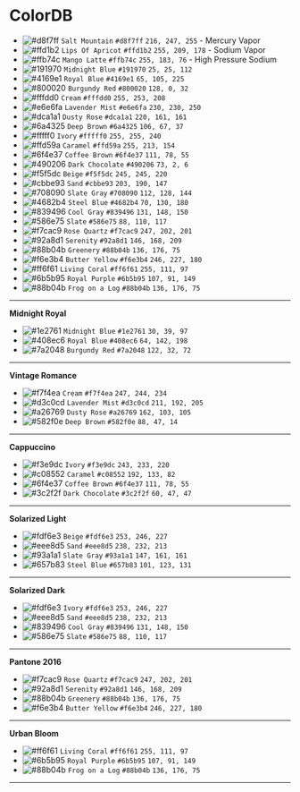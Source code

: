 # ColorDB

- ![#d8f7ff](https://placehold.co/15x15/d8f7ff/d8f7ff.png) `Salt Mountain` `#d8f7ff` `216, 247, 255` - Mercury Vapor
- ![#ffd1b2](https://placehold.co/15x15/ffd1b2/ffd1b2.png) `Lips Of Apricot` `#ffd1b2` `255, 209, 178` - Sodium Vapor
- ![#ffb74c](https://placehold.co/15x15/ffb74c/ffb74c.png) `Mango Latte` `#ffb74c` `255, 183, 76` - High Pressure Sodium
- ![#191970](https://placehold.co/15x15/191970/191970.png) `Midnight Blue` `#191970` `25, 25, 112`
- ![#4169e1](https://placehold.co/15x15/4169e1/4169e1.png) `Royal Blue` `#4169e1` `65, 105, 225`
- ![#800020](https://placehold.co/15x15/800020/800020.png) `Burgundy Red` `#800020` `128, 0, 32`
- ![#fffdd0](https://placehold.co/15x15/fffdd0/fffdd0.png) `Cream` `#fffdd0` `255, 253, 208`
- ![#e6e6fa](https://placehold.co/15x15/e6e6fa/e6e6fa.png) `Lavender Mist` `#e6e6fa` `230, 230, 250`
- ![#dca1a1](https://placehold.co/15x15/dca1a1/dca1a1.png) `Dusty Rose` `#dca1a1` `220, 161, 161`
- ![#6a4325](https://placehold.co/15x15/6a4325/6a4325.png) `Deep Brown` `#6a4325` `106, 67, 37`
- ![#fffff0](https://placehold.co/15x15/fffff0/fffff0.png) `Ivory` `#fffff0` `255, 255, 240`
- ![#ffd59a](https://placehold.co/15x15/ffd59a/ffd59a.png) `Caramel` `#ffd59a` `255, 213, 154`
- ![#6f4e37](https://placehold.co/15x15/6f4e37/6f4e37.png) `Coffee Brown` `#6f4e37` `111, 78, 55`
- ![#490206](https://placehold.co/15x15/490206/490206.png) `Dark Chocolate` `#490206` `73, 2, 6`
- ![#f5f5dc](https://placehold.co/15x15/f5f5dc/f5f5dc.png) `Beige` `#f5f5dc` `245, 245, 220`
- ![#cbbe93](https://placehold.co/15x15/cbbe93/cbbe93.png) `Sand` `#cbbe93` `203, 190, 147`
- ![#708090](https://placehold.co/15x15/708090/708090.png) `Slate Gray` `#708090` `112, 128, 144`
- ![#4682b4](https://placehold.co/15x15/4682b4/4682b4.png) `Steel Blue` `#4682b4` `70, 130, 180`
- ![#839496](https://placehold.co/15x15/839496/839496.png) `Cool Gray` `#839496` `131, 148, 150`
- ![#586e75](https://placehold.co/15x15/586e75/586e75.png) `Slate` `#586e75` `88, 110, 117`
- ![#f7cac9](https://placehold.co/15x15/f7cac9/f7cac9.png) `Rose Quartz` `#f7cac9` `247, 202, 201`
- ![#92a8d1](https://placehold.co/15x15/92a8d1/92a8d1.png) `Serenity` `#92a8d1` `146, 168, 209`
- ![#88b04b](https://placehold.co/15x15/88b04b/88b04b.png) `Greenery` `#88b04b` `136, 176, 75`
- ![#f6e3b4](https://placehold.co/15x15/f6e3b4/f6e3b4.png) `Butter Yellow` `#f6e3b4` `246, 227, 180`
- ![#ff6f61](https://placehold.co/15x15/ff6f61/ff6f61.png) `Living Coral` `#ff6f61` `255, 111, 97`
- ![#6b5b95](https://placehold.co/15x15/6b5b95/6b5b95.png) `Royal Purple` `#6b5b95` `107, 91, 149`
- ![#88b04b](https://placehold.co/15x15/88b04b/88b04b.png) `Frog on a Log` `#88b04b` `136, 176, 75`


----------------------------------------------------------------------------------------------------------------------------
**Midnight Royal**
- ![#1e2761](https://placehold.co/15x15/1e2761/1e2761.png) `Midnight Blue` `#1e2761` `30, 39, 97`
- ![#408ec6](https://placehold.co/15x15/408ec6/408ec6.png) `Royal Blue` `#408ec6` `64, 142, 198`
- ![#7a2048](https://placehold.co/15x15/7a2048/7a2048.png) `Burgundy Red` `#7a2048` `122, 32, 72`

----------------------------------------------------------------------------------------------------------------------------
**Vintage Romance**
- ![#f7f4ea](https://placehold.co/15x15/f7f4ea/f7f4ea.png) `Cream` `#f7f4ea` `247, 244, 234`
- ![#d3c0cd](https://placehold.co/15x15/d3c0cd/d3c0cd.png) `Lavender Mist` `#d3c0cd` `211, 192, 205`
- ![#a26769](https://placehold.co/15x15/a26769/a26769.png) `Dusty Rose` `#a26769` `162, 103, 105`
- ![#582f0e](https://placehold.co/15x15/582f0e/582f0e.png) `Deep Brown` `#582f0e` `88, 47, 14`

----------------------------------------------------------------------------------------------------------------------------
**Cappuccino**
- ![#f3e9dc](https://placehold.co/15x15/f3e9dc/f3e9dc.png) `Ivory` `#f3e9dc` `243, 233, 220`
- ![#c08552](https://placehold.co/15x15/c08552/c08552.png) `Caramel` `#c08552` `192, 133, 82`
- ![#6f4e37](https://placehold.co/15x15/6f4e37/6f4e37.png) `Coffee Brown` `#6f4e37` `111, 78, 55`
- ![#3c2f2f](https://placehold.co/15x15/3c2f2f/3c2f2f.png) `Dark Chocolate` `#3c2f2f` `60, 47, 47`

----------------------------------------------------------------------------------------------------------------------------
**Solarized Light**
- ![#fdf6e3](https://placehold.co/15x15/fdf6e3/fdf6e3.png) `Beige` `#fdf6e3` `253, 246, 227`
- ![#eee8d5](https://placehold.co/15x15/eee8d5/eee8d5.png) `Sand` `#eee8d5` `238, 232, 213`
- ![#93a1a1](https://placehold.co/15x15/93a1a1/93a1a1.png) `Slate Gray` `#93a1a1` `147, 161, 161`
- ![#657b83](https://placehold.co/15x15/657b83/657b83.png) `Steel Blue` `#657b83` `101, 123, 131`

----------------------------------------------------------------------------------------------------------------------------
**Solarized Dark**
- ![#fdf6e3](https://placehold.co/15x15/fdf6e3/fdf6e3.png) `Ivory` `#fdf6e3` `253, 246, 227`
- ![#eee8d5](https://placehold.co/15x15/eee8d5/eee8d5.png) `Sand` `#eee8d5` `238, 232, 213`
- ![#839496](https://placehold.co/15x15/839496/839496.png) `Cool Gray` `#839496` `131, 148, 150`
- ![#586e75](https://placehold.co/15x15/586e75/586e75.png) `Slate` `#586e75` `88, 110, 117`

----------------------------------------------------------------------------------------------------------------------------
**Pantone 2016**
- ![#f7cac9](https://placehold.co/15x15/f7cac9/f7cac9.png) `Rose Quartz` `#f7cac9` `247, 202, 201`
- ![#92a8d1](https://placehold.co/15x15/92a8d1/92a8d1.png) `Serenity` `#92a8d1` `146, 168, 209`
- ![#88b04b](https://placehold.co/15x15/88b04b/88b04b.png) `Greenery` `#88b04b` `136, 176, 75`
- ![#f6e3b4](https://placehold.co/15x15/f6e3b4/f6e3b4.png) `Butter Yellow` `#f6e3b4` `246, 227, 180`

----------------------------------------------------------------------------------------------------------------------------
**Urban Bloom**
- ![#ff6f61](https://placehold.co/15x15/ff6f61/ff6f61.png) `Living Coral` `#ff6f61` `255, 111, 97`
- ![#6b5b95](https://placehold.co/15x15/6b5b95/6b5b95.png) `Royal Purple` `#6b5b95` `107, 91, 149`
- ![#88b04b](https://placehold.co/15x15/88b04b/88b04b.png) `Frog on a Log` `#88b04b` `136, 176, 75`

----------------------------------------------------------------------------------------------------------------------------
